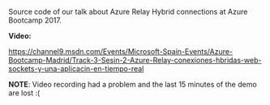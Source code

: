 Source code of our talk about Azure Relay Hybrid connections at Azure Bootcamp 2017.

**Video:**

https://channel9.msdn.com/Events/Microsoft-Spain-Events/Azure-Bootcamp-Madrid/Track-3-Sesin-2-Azure-Relay-conexiones-hbridas-web-sockets-y-una-aplicacin-en-tiempo-real

**NOTE**: Video recording had a problem and the last 15 minutes of the demo are lost :(

